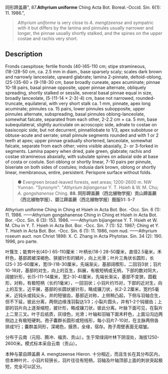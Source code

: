 同形蹄盖蕨",
87.**Athyrium uniforme** Ching Acta Bot. Boreal.-Occid. Sin. 6(1): 11. 1986.",

> *Athyrium uniforme* is very close to *A. mengtzeense* and sympatric with it but differs by the lamina and pinnules usually narrower and longer, the pinnae usually shortly stalked, and the spines on the upper costae and rachis very short.

## Description
Fronds caespitose; fertile fronds (40-)65-110 cm; stipe stramineous, (18-)28-50 cm, ca. 2.5 mm in diam., base sparsely scaly; scales dark brown and narrowly lanceolate, upward glabrate; lamina 2-pinnate, deltoid-oblong, (25-)35-60 × (9-)18-30 cm, base broadly cuneate, apex acuminate; pinnae 10-18 pairs, basal pinnae opposite, upper pinnae alternate, obliquely spreading, shortly stalked or sessile, several basal pinnae equal in size, broadly lanceolate, (5-)11-14 × 2-3(-4) cm, base not narrowed, rounded-truncate, equilateral, with very short stalk ca. 1 mm, pinnate, apex long acuminate; pinnules ca. 15 pairs, lower pinnules subopposite, upper pinnules alternate, subspreading, basal pinnules oblong-lanceolate, somewhat falcate, separated from each other, 2-2.2 cm × ca. 5 mm, base subequilateral, slightly auriculate on acroscopic side, adnate to costae on basiscopic side, but not decurrent, pinnatilobate to 1/3, apex subobtuse or obtuse-acute and serrate; small pinnule segments rounded and with 1 or 2 teeth at apex; upper pinnae gradually shortened, lanceolate, somewhat falcate, separate from each other; veins visible abaxially, 2- or 3-forked in segments. Lamina papery when dried, pale green, glabrate; rachis and costae stramineous abaxially, with subulate spines on adaxial side at base of costa or costule. Sori oblong or shortly linear, 7-10 pairs per pinnule, biseriate on both sides of costules; indusia dark brown, oblong or shortly linear, membranous, entire, persistent. Perispore surface without folds.

> ● Evergreen broad-leaved forests, wet areas; 1200-2600 m. NW Yunnan.
  "Synonym": "*Athyrium bijiangense* Y. T. Hsieh &amp; W. M. Chu; *A. gongshanense* Ching.
**88. 同形蹄盖蕨（西北植物学报）贡山蹄盖蕨（西北植物学报）、碧江蹄盖蕨（西北植物学报）图版51: 5-7**

Athyrium uniforme Ching in Ching et Hsieh in Acta Bot. Bor. -Occ. Sin. 6 (1): 11. 1986. ——Athyrium gongshanense Ching in Ching et Hsieh in Acta Bot. Bor. -Occ. Sin. 6 (3): 153. 1986. ——Athyrium bijiangense Y. T. Hsieh et W. M. Chu in Y. T. Hsieh in Acta Bot. Bor. -Occ. Sin. 7 (1): 52. 1987; Ching et Y. T. Hsieh in Acta Bot. Bor. -Occ. Sin. 6 (1): 11. 1986, nom nud. ——Athyrium roseum auct. non Christ 1898: X. C. Zhang in Acta Phytotax. Sin. 34 (2): 190. 1996, pro parte.

叶簇生；能育叶长(40-) 65-110厘米：叶柄长(18-) 28-50厘米，直径2.5毫米，禾秆色，基部疏被深褐色、狭披针形的鳞片，向上光滑；叶片三角状长圆形，长(25-) 35-60厘米，宽(9-)18-30厘米，先端渐尖，基部阔楔形，二回羽3状；羽片10-18对，基部的对生，向上的互生，斜展，有极短柄或无柄，下部的数对同大，阔披针形，长(5-)11-14厘米，宽2-3(-4)厘米，先端长渐尖，基部不变狭，圆截形，对称，有极短柄（长约1毫米），一回羽状；小羽片约15对，下部的近对生，向上的互生，近平展，基部的长圆状披针形，略成镰刀状，长2-2.2厘米，宽约5毫米，近钝头或钝尖头，并的短锯齿，基部近对称，上侧稍凸起，下侧与羽轴合生，但不下延，彼此分离，两侧边缘浅羽裂达1/3；小裂片圆头，并有1-2个钝锯齿；上部的羽片向上逐渐缩短，披针形，略成镰刀状，彼此分离。叶脉下面可见，在裂片上二至三叉。叶于后纸质，灰绿色，光滑；叶轴和羽轴下面禾秆色，上面沿沟边两侧边上有极短硬刺。孢子囊群长圆形或短线形，每小羽片7-10对，在主脉两侧各排成1行；囊群盖同形，深褐色，膜质，全缘，宿存。孢子周壁表面无褶皱。

分布于云南（元阳、腾冲、福贡、贡山）。生于常绿阔叶林下阴湿处，海拔1250-2600米。模式标本采自云南（贡山）。

本种与蒙自蹄盖蕨 A. mengtzeense Hieron. 十分相近，而且生长在其分布区内，但本种叶片、小羽片较狭长，羽片往往有短柄，羽轴及叶轴顶部上面的刺状突起极短，完全可以区分。
